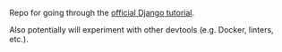 Repo for going through the [official Django
tutorial](https://docs.djangoproject.com/en/3.0/intro/tutorial01/).

Also potentially will experiment with other devtools (e.g. Docker, linters, etc.).
